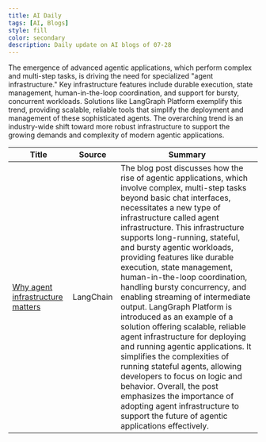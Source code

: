 ```yaml
---
title: AI Daily
tags: [AI, Blogs]
style: fill
color: secondary
description: Daily update on AI blogs of 07-28
---
```


The emergence of advanced agentic applications, which perform complex and multi-step tasks, is driving the need for specialized "agent infrastructure." Key infrastructure features include durable execution, state management, human-in-the-loop coordination, and support for bursty, concurrent workloads. Solutions like LangGraph Platform exemplify this trend, providing scalable, reliable tools that simplify the deployment and management of these sophisticated agents. The overarching trend is an industry-wide shift toward more robust infrastructure to support the growing demands and complexity of modern agentic applications.

| Title | Source | Summary |
|---|---|---|
| [Why agent infrastructure matters](https://blog.langchain.com/why-agent-infrastructure/) | LangChain | The blog post discusses how the rise of agentic applications, which involve complex, multi-step tasks beyond basic chat interfaces, necessitates a new type of infrastructure called agent infrastructure. This infrastructure supports long-running, stateful, and bursty agentic workloads, providing features like durable execution, state management, human-in-the-loop coordination, handling bursty concurrency, and enabling streaming of intermediate output. LangGraph Platform is introduced as an example of a solution offering scalable, reliable agent infrastructure for deploying and running agentic applications. It simplifies the complexities of running stateful agents, allowing developers to focus on logic and behavior. Overall, the post emphasizes the importance of adopting agent infrastructure to support the future of agentic applications effectively. |